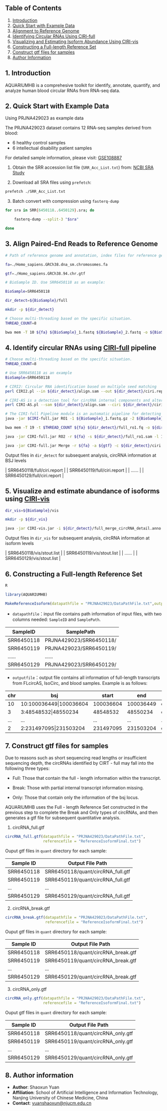 

## Table of Contents

1. [Introduction](#1-introduction)  
2. [Quick Start with Example Data](#2-quick-start-with-example-data)  
3. [Alignment to Reference Genome](#3-alignment-to-reference-genome)  
4. [Identifying Circular RNAs Using CIRI-full](#4-identifying-circular-rnas-using-ciri-full)  
5. [Visualizing and Estimating Isoform Abundance Using CIRI-vis](#5-visualizing-and-estimating-isoform-abundance-using-ciri-vis)  
6. [Constructing a Full-length Reference Set](#6-constructing-a-full-length-reference-set)
7. [Construct gtf files for samples](#7-construct-gtf-files-for-samples)
8. [Author Information](#8-author-information)

## 1. Introduction

AQUARIUMHB is a comprehesive toolkit for identify, annotate, quantify, and analyze human blood circular RNAs from RNA-seq data. 

## 2. Quick Start with Example Data

Using PRJNA429023 as example data

The PRJNA429023 dataset contains 12 RNA-seq samples derived from blood:

- 6 healthy control samples  
- 6 intellectual disability patient samples  

For detailed sample information, please visit:  [GSE108887](https://www.ncbi.nlm.nih.gov/geo/query/acc.cgi?acc=GSE108887)

1. Obtain the SRR accession list file (`SRR_Acc_List.txt`) from:   [NCBI SRA Study](https://www.ncbi.nlm.nih.gov/Traces/study/?acc=PRJNA429023&o=acc_s%3Aa)  

2. Download all SRA files using ```prefetch```:  

```bash
prefetch ./SRR_Acc_List.txt
```

3. Batch convert with compression using ```fasterq-dump```

```bash
for sra in SRR{6450118..6450129}.sra; do

    fasterq-dump --split-3 "$sra" 

done
```

## 3. Align Paired-End Reads to Reference Genome

```bash
# Path of reference genome and annotation, index files for reference genome must made first using `bwa index`

fa=./Homo_sapiens.GRCh38.dna_sm.chromosomes.fa

gtf=./Homo_sapiens.GRCh38.94.chr.gtf

# BioSample ID. Use SRR6450118 as an example:

BioSample=SRR6450118

dir_detect=${BioSample}/full

mkdir -p ${dir_detect}

# Choose multi-threading based on the specific situation.
THREAD_COUNT=8 

bwa mem -T 10 ${fa} ${BioSample}_1.fastq ${BioSample}_2.fastq -o ${BioSample}/full/align.sam -t $THREAD_COUNT

```

## 4. Identify circular RNAs using [CIRI-full](https://ciri-cookbook.readthedocs.io/en/latest/CIRI-full.html#) pipeline

```bash
# Choose multi-threading based on the specific situation.
THREAD_COUNT=8 

# Use SRR6450118 as an example
BioSample=SRR6450118

# CIRI2: Circular RNA identification based on multiple seed matching
perl CIRI2.pl --in ${dir_detect}/align.sam --out ${dir_detect}/ciri.report --ref_file ${fa} --anno ${gtf} --thread_num $THREAD_COUNT

# CIRI-AS is a detection tool for circRNA internal components and alternative splicing events.
perl CIRI-AS.pl --sam ${dir_detect}/align.sam --ciri ${dir_detect}/ciri.report --out ${dir_detect}/as --ref_file ${fa} --anno ${gtf} --output_all yes

# The CIRI-full Pipeline module is an automatic pipeline for detecting and reconstructing circRNAs.
java -jar $CIRI-full.jar RO1 -1 ${BioSample}_1.fastq.gz -2 ${BioSample}_2.fastq.gz -o ${dir_detect}/full -t $THREAD_COUNT

bwa mem -T 19 -t $THREAD_COUNT ${fa} ${dir_detect}/full_ro1.fq -o ${dir_detect}/full_ro1.sam -t $THREAD_COUNT

java -jar CIRI-full.jar RO2 -r ${fa} -s ${dir_detect}/full_ro1.sam -l 150 -o ${dir_detect}/full

java -jar CIRI-full.jar Merge -r ${fa} -a ${gtf} -c ${dir_detect}/ciri.report -as ${dir_detect}/as_jav.list -ro ${dir_detect}/full_ro2_info.list -o ${dir_detect}/full

```

Output files in ```dir_detect```  for subsequent analysis, circRNA information at BSJ levels

| SRR6450118/full/ciri.report |
| SRR6450119/full/ciri.report |
| ......                      |
| SRR6450129/full/ciri.report |

## 5. Visualize and estimate abundance of isoforms using [CIRI-vis](https://ciri-cookbook.readthedocs.io/en/latest/CIRI-vis.html)

```bash
dir_vis=${BioSample}/vis

mkdir -p ${dir_vis}

java -jar CIRI-vis.jar -i ${dir_detect}/full_merge_circRNA_detail.anno -l ${dir_detect}/as_library_length.list -d ${dir_vis} -r ${fa} -min 1
```

Output files in ```dir_vis```  for subsequent analysis, circRNA information at isoform levels

| SRR6450118/vis/stout.list |
| SRR6450119/vis/stout.list |
| ......                    |
| SRR6450129/vis/stout.list |

## 6. Constructing a Full-length Reference Set

```r
R

library(AQUARIUMHB)

MakeReferenceIsoform(datapathfile = "PRJNA429023/DataPathFile.txt",outputfile = "ReferenceIsoformFinal.txt")
```

- `datapathfile`：input file contains path information of input files, with two columns needed: `SampleID` and `SamplePath`.

| SampleID   | SamplePath              |
| ---------- | ----------------------- |
| SRR6450118 | PRJNA429023/SRR6450118/ |
| SRR6450119 | PRJNA429023/SRR6450119/ |
| ......     | ......                  |
| SRR6450129 | PRJNA429023/SRR6450129/ |

- `outputfile`：output file contains all information of full-length transcripts from FLcircAS, IsoCirc, and blood samples. Example is as follows:

| chr | bsj                     | start     | end       | isoformID                                                       | strand | exon_count | exon_length | exon_total_length | ReferenceSource                                          |
| --- | ----------------------- | --------- | --------- | --------------------------------------------------------------- | ------ | ---------- | ----------- | ----------------- | -------------------------------------------------------- |
| 10  | 10:100036449\|100036604 | 100036604 | 100036449 | chr10\|100036449\|100036604\|+                                  | +      | 1          | 156         | 156               | FLcircAS_Liver                                           |
| 3   | 3:48548532\|48550234    | 48548532  | 48550234  | chr3\|48548532,48549864,48550118\|48548537,48549960,48550234\|- | -      | 3          | 6,97,117    | 220               | Full                                                     |
| ... | ...                     | ...       | ...       | ...                                                             | ...    | ...        | ...         | ...               | ...                                                      |
| 2   | 2:231497095\|231503204  | 231497095 | 231503204 | chr2\|231497095,231503081\|231497252,231503204\|-               | -      | 2          | 158,124     | 282               | Full,FLcircAS_HeLa,IsoCirc_SkeletalMuscle,IsoCirc_Testis |

## 7. Construct gtf files for samples

Due to reasons such as short sequencing read lengths or insufficient sequencing depth, the circRNAs identified by CIRT - full may fall into the following three types:

- Full: Those that contain the full - length information within the transcript.

- Break: Those with partial internal transcript information missing.

- Only: Those that contain only the information of the bsj locus.

AQUARIUMHB uses the Full - length Reference Set constructed in the previous step to complete the Break and Only types of circRNAs, and then generates a gtf file for subsequent quantitative analysis.

1. circRNA_full.gtf

```r
circRNA_full.gtf(datapathfile = "PRJNA429023/DataPathFile.txt",
                 referencefile = "ReferenceIsoformFinal.txt")
```

Ouput gtf files in `quant` directory for each sample:  

| Sample ID  | Output File Path                  |
| ---------- | --------------------------------- |
| SRR6450118 | SRR6450118/quant/circRNA_full.gtf |
| SRR6450119 | SRR6450119/quant/circRNA_full.gtf |
| ...        | ...                               |
| SRR6450129 | SRR6450129/quant/circRNA_full.gtf |

2. circRNA_break.gtf

```r
circRNA_break.gtf(datapathfile = "PRJNA429023/DataPathFile.txt",
                  referencefile = "ReferenceIsoformFinal.txt")
```

Ouput gtf files in `quant` directory for each sample:

| Sample ID  | Output File Path                   |
| ---------- | ---------------------------------- |
| SRR6450118 | SRR6450118/quant/circRNA_break.gtf |
| SRR6450119 | SRR6450119/quant/circRNA_break.gtf |
| ...        | ...                                |
| SRR6450129 | SRR6450129/quant/circRNA_break.gtf |

3. circRNA_only.gtf  

```r
circRNA_only.gtf(datapathfile = "PRJNA429023/DataPathFile.txt",
                 referencefile = "ReferenceIsoformFinal.txt")
```

Ouput gtf files in `quant` directory for each sample:

| Sample ID  | Output File Path                  |
| ---------- | --------------------------------- |
| SRR6450118 | SRR6450118/quant/circRNA_only.gtf |
| SRR6450119 | SRR6450119/quant/circRNA_only.gtf |
| ...        | ...                               |
| SRR6450129 | SRR6450129/quant/circRNA_only.gtf |

## 8. Author information

* **Author**: Shaoxun Yuan  
* **Affiliation**: School of Artificial Intelligence and Information Technology, Nanjing University of Chinese Medicine, China  
* **Contact**: [yuanshaoxun@njucm.edu.cn](mailto:yuanshaoxun@njucm.edu.cn)  
